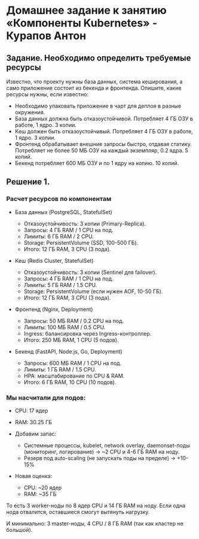 # Домашнее задание к занятию «Компоненты Kubernetes» - Курапов Антон

## Задание. Необходимо определить требуемые ресурсы

Известно, что проекту нужны база данных, система кеширования, а само приложение состоит из бекенда и фронтенда. Опишите, какие ресурсы нужны, если известно:

* Необходимо упаковать приложение в чарт для деплоя в разные окружения.
* База данных должна быть отказоустойчивой. Потребляет 4 ГБ ОЗУ в работе, 1 ядро. 3 копии.
* Кеш должен быть отказоустойчивый. Потребляет 4 ГБ ОЗУ в работе, 1 ядро. 3 копии.
* Фронтенд обрабатывает внешние запросы быстро, отдавая статику. Потребляет не более 50 МБ ОЗУ на каждый экземпляр, 0.2 ядра. 5 копий.
* Бекенд потребляет 600 МБ ОЗУ и по 1 ядру на копию. 10 копий.


## Решение 1.

### Расчет ресурсов по компонентам
* База данных (PostgreSQL, StatefulSet)
  *  Отказоустойчивость: 3 копии (Primary-Replica).
  *  Запросы: 4 ГБ RAM / 1 CPU на под.
  *  Лимиты: 6 ГБ RAM / 2 CPU.
  *  Storage: PersistentVolume (SSD, 100-500 ГБ).
  *  Итого: 12 ГБ RAM, 3 CPU (3 пода).

* Кеш (Redis Cluster, StatefulSet)
  *  Отказоустойчивость: 3 копии (Sentinel для failover).
  *  Запросы: 4 ГБ RAM / 1 CPU на под.
  *  Лимиты: 5 ГБ RAM / 1.5 CPU.
  *  Storage: PersistentVolume (если нужен AOF, 10-50 ГБ).
  *  Итого: 12 ГБ RAM, 3 CPU (3 пода).

* Фронтенд (Nginx, Deployment)
  *  Запросы: 50 МБ RAM / 0.2 CPU на под.
  *  Лимиты: 100 МБ RAM / 0.5 CPU.
  *  Ingress: балансировка через Ingress-контроллер.
  *  Итого: 250 МБ RAM, 1 CPU (5 подов).

* Бекенд (FastAPI, Node.js, Go, Deployment)
  *  Запросы: 600 МБ RAM / 1 CPU на под.
  *  Лимиты: 1 ГБ RAM / 1.5 CPU.
  *  HPA: масштабирование по CPU & RAM.
  *  Итого: 6 ГБ RAM, 10 CPU (10 подов).

### Мы насчитали для подов:

* CPU: 17 ядер
* RAM: 30.25 ГБ

* Добавим запас:
  * Системные процессы, kubelet, network overlay, daemonset-поды (мониторинг, логирование) → ~2 CPU и 4-6 ГБ RAM на ноду.
  * Резерв под auto-scaling (не запускать поды на пределе) → +10-15%
* Новая оценка:
  * CPU: ~20 ядер
  * RAM: ~35 ГБ

То есть 3 worker-ноды по 8 ядер CPU и 14 ГБ RAM на ноду. Если одна нода отвалится, оставшиеся смогут вытянуть нагрузку.

И минимально: 3 master-ноды, 4 CPU / 8 ГБ RAM (так как кластер не большой).
